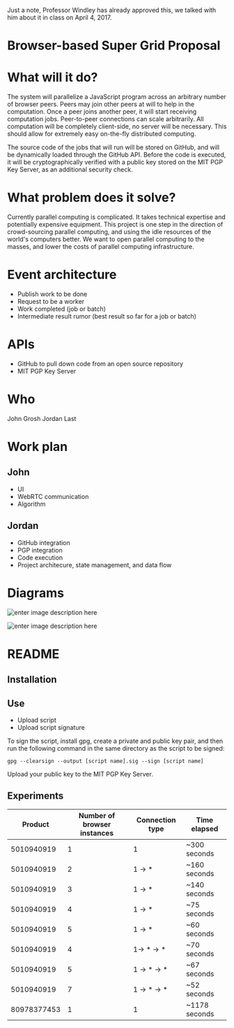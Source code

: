 Just a note, Professor Windley has already approved this, we talked with him about it in class on April 4, 2017.

# Browser-based Super Grid Proposal

# What will it do?

The system will parallelize a JavaScript program across an arbitrary number of browser peers. Peers may join other peers at will to help in the computation. Once a peer joins another peer, it will start receiving computation jobs. Peer-to-peer connections can scale arbitrarily. All computation will be completely client-side, no server will be necessary. This should allow for extremely easy on-the-fly distributed computing.

The source code of the jobs that will run will be stored on GitHub, and will be dynamically loaded through the GitHub API. Before the code is executed, it will be cryptographically verified with a public key stored on the MIT PGP Key Server, as an additional security check.

# What problem does it solve?

Currently parallel computing is complicated. It takes technical expertise and potentially expensive equipment. This project is one step in the direction of crowd-sourcing parallel computing, and using the idle resources of the world's computers better. We want to open parallel computing to the masses, and lower the costs of parallel computing infrastructure.

# Event architecture

* Publish work to be done
* Request to be a worker
* Work completed (job or batch)
* Intermediate result rumor (best result so far for a job or batch)

# APIs

* GitHub to pull down code from an open source repository
* MIT PGP Key Server

# Who

John Grosh
Jordan Last

# Work plan

## John
* UI
* WebRTC communication
* Algorithm

## Jordan
* GitHub integration
* PGP integration
* Code execution
* Project architecure, state management, and data flow

# Diagrams

![enter image description here](https://docs.google.com/drawings/d/1Uv0rXXEIHlaE7gr-UXU3ElSDU0-fvr6D_0UT1F7aejg/pub?w=960&h=720)

![enter image description here](https://docs.google.com/drawings/d/1FnWCnxMmjMJBy-0KmErkQjRR5_Q_0gKK0P-FLSiEDYc/pub?w=960&h=720)

# README

## Installation



## Use

* Upload script
* Upload script signature

To sign the script, install gpg, create a private and public key pair, and then run the following command in the same directory as the script to be signed:
```
gpg --clearsign --output [script name].sig --sign [script name]
```

Upload your public key to the MIT PGP Key Server.

## Experiments

Product | Number of browser instances | Connection type | Time elapsed
--- | --- | --- | ---
5010940919 | 1 | 1 | ~300 seconds
5010940919 | 2 | 1 -> * | ~160 seconds
5010940919 | 3 | 1 -> * | ~140 seconds
5010940919 | 4 | 1 -> * | ~75 seconds
5010940919 | 5 | 1 -> * | ~60 seconds
5010940919 | 4 | 1-> * -> * | ~70 seconds
5010940919 | 5 | 1 -> * -> * | ~67 seconds
5010940919 | 7 | 1 -> * -> * | ~52 seconds
80978377453 | 1 | 1 | ~1178 seconds
